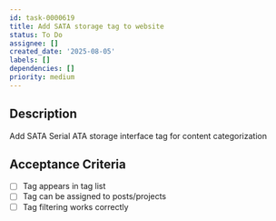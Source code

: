 ```yaml
---
id: task-0000619
title: Add SATA storage tag to website
status: To Do
assignee: []
created_date: '2025-08-05'
labels: []
dependencies: []
priority: medium
---
```


## Description

Add SATA Serial ATA storage interface tag for content categorization

## Acceptance Criteria

- [ ] Tag appears in tag list
- [ ] Tag can be assigned to posts/projects
- [ ] Tag filtering works correctly
